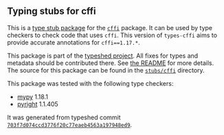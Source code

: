 ## Typing stubs for cffi

This is a [type stub package](https://typing.python.org/en/latest/tutorials/external_libraries.html)
for the [`cffi`](https://github.com/python-cffi/cffi/) package. It can be used by type checkers
to check code that uses `cffi`. This version of
`types-cffi` aims to provide accurate annotations for
`cffi==1.17.*`.

This package is part of the [typeshed project](https://github.com/python/typeshed).
All fixes for types and metadata should be contributed there.
See [the README](https://github.com/python/typeshed/blob/main/README.md)
for more details. The source for this package can be found in the
[`stubs/cffi`](https://github.com/python/typeshed/tree/main/stubs/cffi)
directory.

This package was tested with the following type checkers:
* [mypy](https://github.com/python/mypy/) 1.18.1
* [pyright](https://github.com/microsoft/pyright) 1.1.405

It was generated from typeshed commit
[`703f7d074ccd3776f20c77eaeb4563a197948ed9`](https://github.com/python/typeshed/commit/703f7d074ccd3776f20c77eaeb4563a197948ed9).